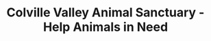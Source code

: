 ---
layout: layouts/home.njk
title: Colville Valley Animal Sanctuary - Help Animals in Need
description: CVAS's mission is to improve the quality of life for both pets and people by providing humane society services including shelter, rescue, spay/neuter, and adoption services.
permalink: /
eleventyNavigation:
  key: Home
  order: 1

# Hero Section
hero:
  title: "Join Our Mission!"
  subtitle: "Help Animals in Need Through Your Support"
  description: "Did you know that the operations for CVAS is funded 100% by donations? Your contribution, no matter how small, can truly make a difference in the lives of the animals we serve. With your support, we can save more lives, provide more medical assistance, and promote animal welfare in your community and beyond."
  cta:
    text: "Donate to Help Us Help Them!"
    link: /donate

# Announcement Banner
announcement:
  enabled: true
  title: "2025 Low Cost Vaccine and Microchip Clinic Dates"
  image: /assets/images/home/vaccination-image.jpg
  cta:
    text: "View Schedule"
    link: /programs

# Adoption Section
adoption:
  enabled: true
  title: "Adopt with Us"
  description: "Every animal deserves to find their forever home! Click below to see adoptable animals and find out about the adoption process. We are open by appointment Tuesday through Saturday. Contact us for an appointment to adopt or click below to see our available pets:"
  gridImage: /assets/images/common/photo-collage.png
  cta:
    text: "Click Here to see Available Pets and Adoption Information"
    link: /adopt

# Programs Section - Each program can be edited/reordered/disabled
programs:
  title: "Our Programs"
  description: "Colville Valley Animal Sanctuary offers many different programs and services for our community. We strive to help Stevens County residents with animal welfare. Our programs are meant to help people with companion animals keep their pets healthy and happy. We also offer community and education programs."
  items:
    - title: "Low Cost Vaccinations & Microchipping"
      description: "Once a month (March - November), CVAS hosts a low cost vaccination and microchipping service. Click below for all the details and dates so you can keep your pet healthy and safe!"
      link: /programs
      linkText: "Low Cost Vaccine and Microchip Clinic"
      enabled: true
    - title: "Foster a Pet"
      description: "Fostering a pet is a rewarding experience for our gracious and loving foster families that participate in our program. We are always in need of people who are looking to foster litters of kittens, senior cats, and more pets in unique circumstances!"
      link: /foster-program
      linkText: "Foster Program and Application"
      enabled: true
    - title: "Barn Cat Program / TNR Program"
      description: "Our Barn Cat Program helps place two or more, often feral, cats in a working environment! You can help change a cat's life by giving her something to do, a warm home to come back to, and plenty of space to explore. The Trap-Neuter/Spay-ReHome program is meant for cats who are living in large communities. If you notice a colony of cats near you, take the appropriate action and get them altered to stop the production cycle."
      link: /tnr-barn-cats
      linkText: "Barn Program"
      enabled: true
    - title: "Sponsor an Animal/Kennel"
      description: "CVAS hosts many kennels and a few full-time animal residents for the public to sponsor. Sponsor your favorite aspect of CVAS and get live updates on the progress you help make!"
      link: /sponsorship-program
      linkText: "Sponsor an Animal/Kennel"
      enabled: true

# Ways to Help Section
waysToHelp:
  title: "Ways to Help"
  items:
    - title: "Make a Donation"
      description: "Every amount helps! We use donations to care for the animals and run our programs. Donate to help CVAS continue this life-saving work!"
      actions:
        - text: "Donate"
          link: /donate
          type: primary
    - title: "Volunteer and Foster Opportunities"
      description: "We have many different opportunities for volunteering and rely on volunteers and fosters to save as many animals as possible. There are many ways to help, click here to learn more and to apply to volunteer and/or foster."
      actions:
        - text: "Foster"
          link: /foster-program
          type: secondary
        - text: "Volunteer"
          link: /volunteer-with-us
          type: secondary
    - title: "Follow Us on Social Media"
      description: "Facebook is the best way to hear the latest CVAS news. We post adoption photos, live videos of the sanctuary, updates for the public, and more. You can message us there, too."
      socialLinks:
        - platform: Facebook
          url: https://facebook.com/cvasanctuary
        - platform: Instagram
          url: https://instagram.com/cvasanctuary
        - platform: TikTok
          url: https://tiktok.com/@cvasanctuary
---